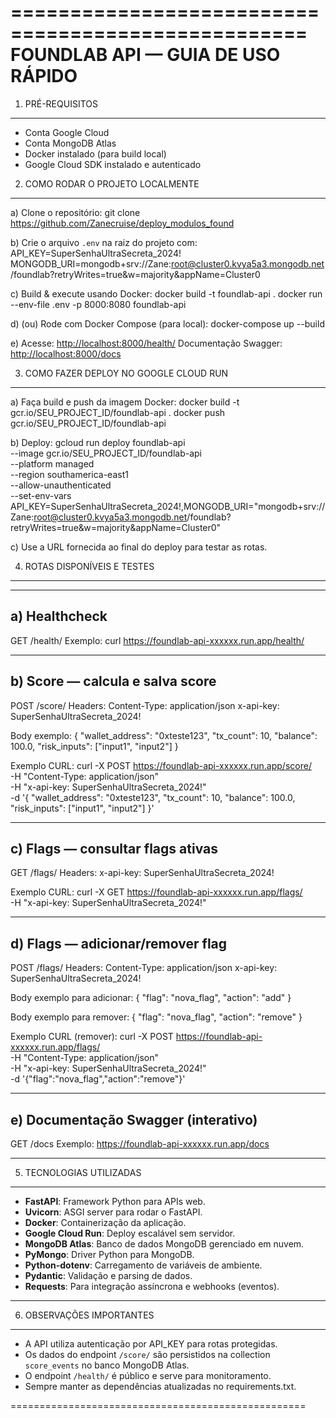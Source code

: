 ===================================================
           FOUNDLAB API — GUIA DE USO RÁPIDO
===================================================

1. PRÉ-REQUISITOS

-----------------

- Conta Google Cloud
- Conta MongoDB Atlas
- Docker instalado (para build local)
- Google Cloud SDK instalado e autenticado

2. COMO RODAR O PROJETO LOCALMENTE

----------------------------------
a) Clone o repositório:
   git clone <https://github.com/Zanecruise/deploy_modulos_found>

b) Crie o arquivo `.env` na raiz do projeto com:
   API_KEY=SuperSenhaUltraSecreta_2024!
   MONGODB_URI=mongodb+srv://Zane:root@cluster0.kvya5a3.mongodb.net/foundlab?retryWrites=true&w=majority&appName=Cluster0

c) Build & execute usando Docker:
   docker build -t foundlab-api .
   docker run --env-file .env -p 8000:8080 foundlab-api

d) (ou) Rode com Docker Compose (para local):
   docker-compose up --build

e) Acesse:
   <http://localhost:8000/health/>
   Documentação Swagger: <http://localhost:8000/docs>

3. COMO FAZER DEPLOY NO GOOGLE CLOUD RUN

----------------------------------------
a) Faça build e push da imagem Docker:
   docker build -t gcr.io/SEU_PROJECT_ID/foundlab-api .
   docker push gcr.io/SEU_PROJECT_ID/foundlab-api

b) Deploy:
   gcloud run deploy foundlab-api \
     --image gcr.io/SEU_PROJECT_ID/foundlab-api \
     --platform managed \
     --region southamerica-east1 \
     --allow-unauthenticated \
     --set-env-vars API_KEY=SuperSenhaUltraSecreta_2024!,MONGODB_URI="mongodb+srv://Zane:root@cluster0.kvya5a3.mongodb.net/foundlab?retryWrites=true&w=majority&appName=Cluster0"

c) Use a URL fornecida ao final do deploy para testar as rotas.

4. ROTAS DISPONÍVEIS E TESTES

-----------------------------

-------------------------------------

a) Healthcheck
-------------------------------------

GET /health/
Exemplo:
curl <https://foundlab-api-xxxxxx.run.app/health/>

-------------------------------------

b) Score — calcula e salva score
-------------------------------------

POST /score/
Headers:
  Content-Type: application/json
  x-api-key: SuperSenhaUltraSecreta_2024!

Body exemplo:
{
  "wallet_address": "0xteste123",
  "tx_count": 10,
  "balance": 100.0,
  "risk_inputs": ["input1", "input2"]
}

Exemplo CURL:
curl -X POST <https://foundlab-api-xxxxxx.run.app/score/> \
  -H "Content-Type: application/json" \
  -H "x-api-key: SuperSenhaUltraSecreta_2024!" \
  -d '{
        "wallet_address": "0xteste123",
        "tx_count": 10,
        "balance": 100.0,
        "risk_inputs": ["input1", "input2"]
      }'

-------------------------------------

c) Flags — consultar flags ativas
-------------------------------------

GET /flags/
Headers:
  x-api-key: SuperSenhaUltraSecreta_2024!

Exemplo CURL:
curl -X GET <https://foundlab-api-xxxxxx.run.app/flags/> \
  -H "x-api-key: SuperSenhaUltraSecreta_2024!"

-------------------------------------

d) Flags — adicionar/remover flag
-------------------------------------

POST /flags/
Headers:
  Content-Type: application/json
  x-api-key: SuperSenhaUltraSecreta_2024!

Body exemplo para adicionar:
{
  "flag": "nova_flag",
  "action": "add"
}

Body exemplo para remover:
{
  "flag": "nova_flag",
  "action": "remove"
}

Exemplo CURL (remover):
curl -X POST <https://foundlab-api-xxxxxx.run.app/flags/> \
  -H "Content-Type: application/json" \
  -H "x-api-key: SuperSenhaUltraSecreta_2024!" \
  -d '{"flag":"nova_flag","action":"remove"}'

-------------------------------------

e) Documentação Swagger (interativo)
-------------------------------------

GET /docs
Exemplo:
<https://foundlab-api-xxxxxx.run.app/docs>

-------------------------------------------------

5. TECNOLOGIAS UTILIZADAS

-------------------------------------------------

- **FastAPI**: Framework Python para APIs web.
- **Uvicorn**: ASGI server para rodar o FastAPI.
- **Docker**: Containerização da aplicação.
- **Google Cloud Run**: Deploy escalável sem servidor.
- **MongoDB Atlas**: Banco de dados MongoDB gerenciado em nuvem.
- **PyMongo**: Driver Python para MongoDB.
- **Python-dotenv**: Carregamento de variáveis de ambiente.
- **Pydantic**: Validação e parsing de dados.
- **Requests**: Para integração assíncrona e webhooks (eventos).

-------------------------------------------------

6. OBSERVAÇÕES IMPORTANTES

-------------------------------------------------

- A API utiliza autenticação por API_KEY para rotas protegidas.
- Os dados do endpoint `/score/` são persistidos na collection `score_events` no banco MongoDB Atlas.
- O endpoint `/health/` é público e serve para monitoramento.
- Sempre manter as dependências atualizadas no requirements.txt.

===================================================
